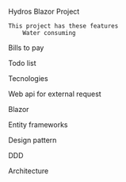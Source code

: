 Hydros Blazor Project

	This project has these features
		Water consuming
  
  Bills to pay
  
  Todo list

  
Tecnologies
  
  Web api for external request
  
  Blazor 
  
  Entity frameworks


Design pattern

  DDD


Architecture
  
